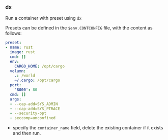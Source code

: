 
### dx
Run a container with preset using `dx`

Presets can be defined in the `$env.CONTCONFIG` file, with the content as follows:

```yaml
preset:
- name: rust
  image: rust
  cmd: []
  env:
    CARGO_HOME: /opt/cargo
  volumn:
    .: /world
    ~/.cargo: /opt/cargo
  port:
    '8000': 80
  cmd: []
  args:
  - --cap-add=SYS_ADMIN
  - --cap-add=SYS_PTRACE
  - --security-opt
  - seccomp=unconfined
```
- specify the `container_name` field, delete the existing container if it exists and then run.
